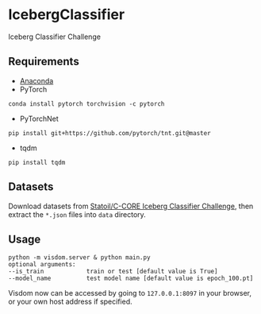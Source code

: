 # IcebergClassifier
Iceberg Classifier Challenge

## Requirements
* [Anaconda](https://www.anaconda.com/download/)
* PyTorch
```
conda install pytorch torchvision -c pytorch
```
* PyTorchNet
```
pip install git+https://github.com/pytorch/tnt.git@master
```
* tqdm
```
pip install tqdm
```

## Datasets
Download datasets from [Statoil/C-CORE Iceberg Classifier Challenge](https://www.kaggle.com/c/statoil-iceberg-classifier-challenge/data),
then extract the `*.json` files into `data` directory.


## Usage
```
python -m visdom.server & python main.py
optional arguments:
--is_train            train or test [default value is True]
--model_name          test model name [default value is epoch_100.pt]
```
Visdom now can be accessed by going to `127.0.0.1:8097` in your browser, or your own host address if specified.
